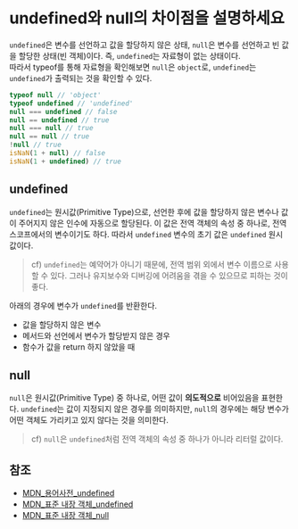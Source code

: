 # undefined와 null의 차이점을 설명하세요

`undefined`은 변수를 선언하고 값을 할당하지 않은 상태, `null`은 변수를 선언하고 빈 값을 할당한 상태(빈 객체)이다. 즉, `undefined`는 자료형이 없는 상태이다.  
따라서 typeof를 통해 자료형을 확인해보면 `null`은 `object`로, `undefined`는 `undefined`가 출력되는 것을 확인할 수 있다.   

```javascript
typeof null // 'object'
typeof undefined // 'undefined'
null === undefined // false
null == undefined // true
null === null // true
null == null // true
!null // true
isNaN(1 + null) // false
isNaN(1 + undefined) // true
```

## undefined
`undefined`는 원시값(Primitive Type)으로, 선언한 후에 값을 할당하지 않은 변수나 값이 주어지지 않은 인수에 자동으로 할당된다. 이 값은 전역 객체의 속성 중 하나로, 전역 스코프에서의 변수이기도 하다. 따라서 `undefined` 변수의 초기 값은 `undefined` 원시 값이다.  
> cf) `undefined`는 예약어가 아니기 때문에, 전역 범위 외에서 변수 이름으로 사용할 수 있다. 그러나 유지보수와 디버깅에 어려움을 겪을 수 있으므로 피하는 것이 좋다.  

아래의 경우에 변수가 `undefined`를 반환한다.  
- 값을 할당하지 않은 변수
- 메서드와 선언에서 변수가 할당받지 않은 경우
- 함수가 값을 return 하지 않았을 때

## null
`null`은 원시값(Primitive Type) 중 하나로, 어떤 값이 **의도적으로** 비어있음을 표현한다. `undefined`는 값이 지정되지 않은 경우를 의미하지만, `null`의 경우에는 해당 변수가 어떤 객체도 가리키고 있지 않다는 것을 의미한다. 
> cf) `null`은 `undefined`처럼 전역 객체의 속성 중 하나가 아니라 리터럴 값이다. 

## 참조
- [MDN_용어사전_undefined](https://developer.mozilla.org/ko/docs/Glossary/undefined)
- [MDN_표준 내장 객체_undefined](https://developer.mozilla.org/ko/docs/Web/JavaScript/Reference/Global_Objects/undefined)
- [MDN_표준 내장 객체_null](https://developer.mozilla.org/ko/docs/Web/JavaScript/Reference/Global_Objects/null)
